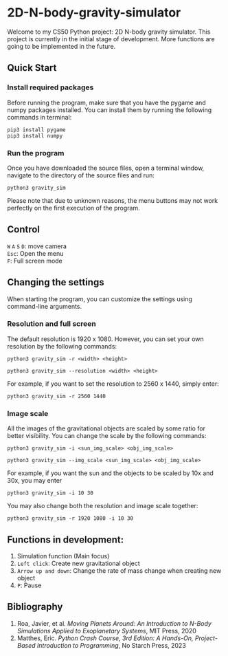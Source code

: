 # 2D-N-body-gravity-simulator
Welcome to my CS50 Python project: 2D N-body gravity simulator. This project is currently in the initial stage of development. More functions are going to be implemented in the future.

## Quick Start
### Install required packages

Before running the program, make sure that you have the pygame and numpy packages installed. You can install them by running the following commands in terminal:
```
pip3 install pygame
pip3 install numpy
```
### Run the program
Once you have downloaded the source files, open a terminal window, navigate to the directory of the source files and run:
```
python3 gravity_sim
```
Please note that due to unknown reasons, the menu buttons may not work perfectly on the first execution of the program.

## Control
`W` `A` `S` `D`: move camera\
`Esc`: Open the menu\
`F`: Full screen mode

## Changing the settings
When starting the program, you can customize the settings using command-line arguments.

### Resolution and full screen
The default resolution is 1920 x 1080. However, you can set your own resolution by the following commands:
```
python3 gravity_sim -r <width> <height>
```
```
python3 gravity_sim --resolution <width> <height>
```
For example, if you want to set the resolution to 2560 x 1440, simply enter:
```
python3 gravity_sim -r 2560 1440
```

### Image scale
All the images of the gravitational objects are scaled by some ratio for better visibility. You can change the scale by the following commands:
```
python3 gravity_sim -i <sun_img_scale> <obj_img_scale>
```
```
python3 gravity_sim --img_scale <sun_img_scale> <obj_img_scale>
```
For example, if you want the sun and the objects to be scaled by 10x and 30x, you may enter
```
python3 gravity_sim -i 10 30
```
You may also change both the resolution and image scale together:
```
python3 gravity_sim -r 1920 1080 -i 10 30
```

## Functions in development:
1. Simulation function (Main focus)
2. `Left click`: Create new gravitational object
3. `Arrow up and down`: Change the rate of mass change when creating new object
4. `P`: Pause


## Bibliography
1. Roa, Javier, et al. *Moving Planets Around: An Introduction to N-Body Simulations Applied to Exoplanetary Systems*, MIT Press, 2020
2. Matthes, Eric. *Python Crash Course, 3rd Edition: A Hands-On, Project-Based Introduction to Programming*, No Starch Press, 2023